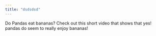 ```yaml
---
title: "dsdsdsd"
---
```

Do Pandas eat bananas? Check out this short video that shows that yes! pandas do seem to really enjoy bananas!
